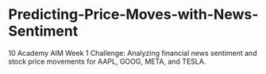 # Predicting-Price-Moves-with-News-Sentiment

10 Academy AIM Week 1 Challenge: Analyzing financial news sentiment and stock price movements for AAPL, GOOG, META, and TESLA.
